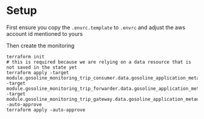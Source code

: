 # Setup

First ensure you copy the `.envrc.template` to `.envrc` and adjust the aws account id mentioned to yours

Then create the monitoring
```shell
terraform init
# this is required because we are relying on a data resource that is not saved in the state yet
terraform apply -target module.gosoline_monitoring_trip_consumer.data.gosoline_application_metadata_definition.main -target module.gosoline_monitoring_trip_forwarder.data.gosoline_application_metadata_definition.main -target module.gosoline_monitoring_trip_gateway.data.gosoline_application_metadata_definition.main -auto-approve
terraform apply -auto-approve
```
